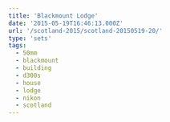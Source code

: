 ```yaml
---
title: 'Blackmount Lodge'
date: '2015-05-19T16:46:13.000Z'
url: '/scotland-2015/scotland-20150519-20/'
type: 'sets'
tags:
  - 50mm
  - blackmount
  - building
  - d300s
  - house
  - lodge
  - nikon
  - scotland
---
```

